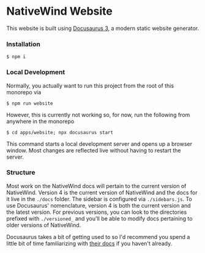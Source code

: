 # NativeWind Website

This website is built using [Docusaurus 3](https://docusaurus.io/), a modern static website generator.

### Installation

```
$ npm i
```

### Local Development

Normally, you actually want to run this project from the root of this monorepo via

```
$ npm run website
```

However, this is currently not working so, for now, run the following from anywhere in the monorepo 
```
$ cd apps/website; npx docusaurus start
```

This command starts a local development server and opens up a browser window. Most changes are reflected live without having to restart the server.

### Structure

Most work on the NativeWind docs will pertain to the current version of NativeWind. Version 4 is the current version of NativeWind and the docs for it live in the `./docs` folder. The sidebar is configured via `./sidebars.js`. To use Docusaurus' nomenclature, version 4 is both the current version and the latest version. For previous versions, you can look to the directories prefixed with `./versioned_` and you'll be able to modify docs pertaining to older versions of NativeWind.

Docusaurus takes a bit of getting used to so I'd recommend you spend a little bit of time familiarizing with [their docs](https://docusaurus.io/docs/3.0.1/versioning) if you haven't already.